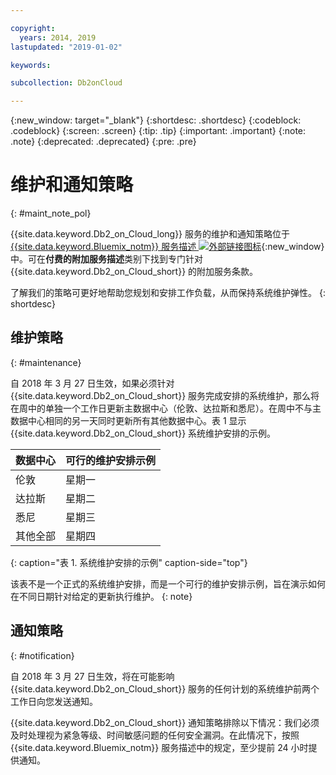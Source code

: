 ```yaml
---

copyright:
  years: 2014, 2019
lastupdated: "2019-01-02"

keywords: 

subcollection: Db2onCloud

---
```


<!-- Attribute definitions --> 
{:new_window: target="_blank"}
{:shortdesc: .shortdesc}
{:codeblock: .codeblock}
{:screen: .screen}
{:tip: .tip}
{:important: .important}
{:note: .note}
{:deprecated: .deprecated}
{:pre: .pre}

# 维护和通知策略
{: #maint_note_pol}

{{site.data.keyword.Db2_on_Cloud_long}} 服务的维护和通知策略位于 [{{site.data.keyword.Bluemix_notm}} 服务描述 ![外部链接图标](../../icons/launch-glyph.svg "外部链接图标")](http://www.ibm.com/software/sla/sladb.nsf/sla/bm?OpenDocument){:new_window} 中。可在**付费的附加服务描述**类别下找到专门针对 {{site.data.keyword.Db2_on_Cloud_short}} 的附加服务条款。 

了解我们的策略可更好地帮助您规划和安排工作负载，从而保持系统维护弹性。
{: shortdesc}

## 维护策略
{: #maintenance}

自 2018 年 3 月 27 日生效，如果必须针对 {{site.data.keyword.Db2_on_Cloud_short}} 服务完成安排的系统维护，那么将在周中的单独一个工作日更新主数据中心（伦敦、达拉斯和悉尼）。在周中不与主数据中心相同的另一天同时更新所有其他数据中心。表 1 显示 {{site.data.keyword.Db2_on_Cloud_short}} 系统维护安排的示例。

| 数据中心 | 可行的维护安排示例 |
|-------------|-----------------------------|
| 伦敦 | 星期一 |
| 达拉斯 | 星期二 |
| 悉尼 | 星期三 |
| 其他全部 | 星期四 |
{: caption="表 1. 系统维护安排的示例" caption-side="top"}

该表不是一个正式的系统维护安排，而是一个可行的维护安排示例，旨在演示如何在不同日期针对给定的更新执行维护。
{: note}

## 通知策略
{: #notification}

自 2018 年 3 月 27 日生效，将在可能影响 {{site.data.keyword.Db2_on_Cloud_short}} 服务的任何计划的系统维护前两个工作日向您发送通知。 

{{site.data.keyword.Db2_on_Cloud_short}} 通知策略排除以下情况：我们必须及时处理视为紧急等级、时间敏感问题的任何安全漏洞。在此情况下，按照 {{site.data.keyword.Bluemix_notm}} 服务描述中的规定，至少提前 24 小时提供通知。
